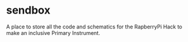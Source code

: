 # sendbox
A place to store all the code and schematics for the RapberryPi Hack to make an inclusive Primary Instrument.
